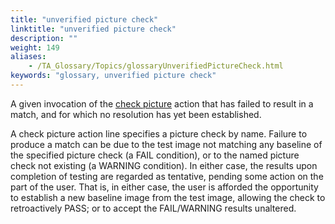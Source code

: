 ```yaml
--- 
title: "unverified picture check"
linktitle: "unverified picture check"
description: ""
weight: 149
aliases: 
    - /TA_Glossary/Topics/glossaryUnverifiedPictureCheck.html
keywords: "glossary, unverified picture check"
---
```


A given invocation of the [check picture](/automation-guide/action-based-testing-language/built-in-actions/user-interface-actions/picture-handling/check-picture) action that has failed to result in a match, and for which no resolution has yet been established.

A check picture action line specifies a picture check by name. Failure to produce a match can be due to the test image not matching any baseline of the specified picture check \(a FAIL condition\), or to the named picture check not existing \(a WARNING condition\). In either case, the results upon completion of testing are regarded as tentative, pending some action on the part of the user. That is, in either case, the user is afforded the opportunity to establish a new baseline image from the test image, allowing the check to retroactively PASS; or to accept the FAIL/WARNING results unaltered.

